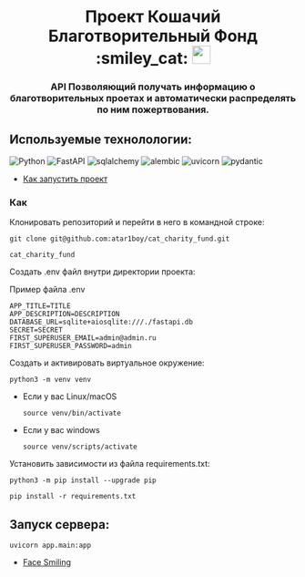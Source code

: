 <h1 align="center"> Проект Кошачий Благотворительный Фонд :smiley_cat:
<img src="https://github.com/blackcater/blackcater/raw/main/images/cat.gif" height="32"/></h1>
<h3 align="center">API Позволяющий получать информацию о благотворительных проетах и автоматически распределять по ним пожертвования.</h3>

## Используемые технолологии:

![Python](https://img.shields.io/badge/python-3670A0?style=for-the-badge&logo=python&logoColor=ffdd54)
![FastAPI](https://img.shields.io/badge/FastAPI-005571?style=for-the-badge&logo=fastapi)
![sqlalchemy](https://img.shields.io/badge/sqlalchemy-%2300f.svg?style=for-the-badge)
![alembic](https://img.shields.io/badge/alembic-3ECF8E?style=for-the-badge&)
![uvicorn](https://img.shields.io/badge/uvicorn-%23DD0031.svg?style=for-the-badge&)
![pydantic](https://img.shields.io/badge/pydantic-39477F?style=for-the-badge&)

- [Как запустить проект](#Как)

### Как

Клонировать репозиторий и перейти в него в командной строке:

```
git clone git@github.com:atar1boy/cat_charity_fund.git
```

```
cat_charity_fund
```

Создать .env файл внутри директории проекта:

Пример файла .env

```
APP_TITLE=TITLE
APP_DESCRIPTION=DESCRIPTION
DATABASE_URL=sqlite+aiosqlite:///./fastapi.db
SECRET=SECRET
FIRST_SUPERUSER_EMAIL=admin@admin.ru
FIRST_SUPERUSER_PASSWORD=admin
```

Cоздать и активировать виртуальное окружение:

```
python3 -m venv venv
```

* Если у вас Linux/macOS

    ```
    source venv/bin/activate
    ```

* Если у вас windows

    ```
    source venv/scripts/activate
    ```

Установить зависимости из файла requirements.txt:

```
python3 -m pip install --upgrade pip
```

```
pip install -r requirements.txt
```

## Запуск сервера:

```
uvicorn app.main:app
```
- [Face Smiling](#face-smiling)
